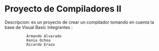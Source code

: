 Proyecto de Compiladores II
==============

Descripcion: es un proyecto de crear un compilador tomando en cuenta la base de Visual Basic
Integrantes : 

              Armando Alvarado
              Kenia Ochoa
              Ricardo Erazo 
